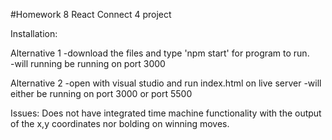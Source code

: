 


#Homework 8 React Connect 4 project

Installation:

Alternative 1
    -download the files and type 'npm start' for program to run.  
    -will running be running on port 3000

Alternative 2
    -open with visual studio and run index.html on live server
    -will either be running on port 3000 or port 5500

Issues:
    Does not have integrated time machine functionality with the 
    output of the x,y coordinates nor bolding on winning moves.
